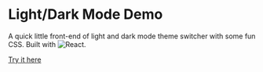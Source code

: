 # Light/Dark Mode Demo

A quick little front-end of light and dark mode theme switcher with some fun CSS. Built with
![React](https://img.shields.io/badge/react-%2320232a.svg?style=for-the-badge&logo=react&logoColor=%2361DAFB).

[Try it here](https://light-dark-mode-theme.netlify.app/)
